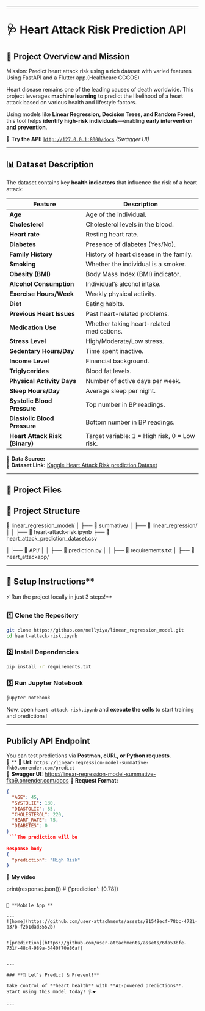 
---

# **🩺 Heart Attack Risk Prediction API**

## **🏥 Project Overview and Mission**
Mission: Predict heart attack risk using a rich dataset with varied features Using FastAPI and a Flutter app.(Healthcare GCGOS)

Heart disease remains one of the leading causes of death worldwide. This project leverages **machine learning** to predict the likelihood of a heart attack based on various health and lifestyle factors.  

Using models like **Linear Regression, Decision Trees, and Random Forest**, this tool helps **identify high-risk individuals**—enabling **early intervention and prevention**.  

🔗 **Try the API:** [`http://127.0.0.1:8000/docs`](http://127.0.0.1:8000/docs) _(Swagger UI)_  

---

## **📊 Dataset Description**  

The dataset contains key **health indicators** that influence the risk of a heart attack:  

| **Feature**               | **Description** |
|---------------------------|---------------|
| **Age**                   | Age of the individual. |
| **Cholesterol**           | Cholesterol levels in the blood. |
| **Heart rate**            | Resting heart rate. |
| **Diabetes**              | Presence of diabetes (Yes/No). |
| **Family History**        | History of heart disease in the family. |
| **Smoking**               | Whether the individual is a smoker. |
| **Obesity (BMI)**         | Body Mass Index (BMI) indicator. |
| **Alcohol Consumption**   | Individual’s alcohol intake. |
| **Exercise Hours/Week**   | Weekly physical activity. |
| **Diet**                  | Eating habits. |
| **Previous Heart Issues** | Past heart-related problems. |
| **Medication Use**        | Whether taking heart-related medications. |
| **Stress Level**          | High/Moderate/Low stress. |
| **Sedentary Hours/Day**   | Time spent inactive. |
| **Income Level**          | Financial background. |
| **Triglycerides**         | Blood fat levels. |
| **Physical Activity Days**| Number of active days per week. |
| **Sleep Hours/Day**       | Average sleep per night. |
| **Systolic Blood Pressure** | Top number in BP readings. |
| **Diastolic Blood Pressure** | Bottom number in BP readings. |
| **Heart Attack Risk (Binary)** | Target variable: 1 = High risk, 0 = Low risk. |

📌 **Data Source:**  
🔗 **Dataset Link:** [Kaggle Heart Attack Risk prediction Dataset](https://www.kaggle.com/datasets/iamsouravbanerjee/heart-attack-prediction-dataset)  

---

## **📂 Project Files**  

## 📂 Project Structure

📂 linear_regression_model/
│
├── 📁 summative/
│   ├── 📁 linear_regression/
│   │   ├── 📓 heart-attack-risk.ipynb
        ├── 📑 heart_attack_prediction_dataset.csv

│   ├── 📁 API/
│   │   ├── 📝 prediction.py
│   │   ├── 📄 requirements.txt
│   ├── 📁 heart_attackapp/

---

## 🚀 Setup Instructions**  

⚡ Run the project locally in just 3 steps!**  

### 1️⃣ Clone the Repository  
```bash
git clone https://github.com/nellyiya/linear_regression_model.git
cd heart-attack-risk.ipynb
```

### 2️⃣ Install Dependencies  
```bash
pip install -r requirements.txt
```

### 3️⃣ Run Jupyter Notebook  
```bash
jupyter notebook
```
Now, open `heart-attack-risk.ipynb` and **execute the cells** to start training and predictions!  

---

## **Publicly  API Endpoint**  

You can test predictions via **Postman, cURL, or Python requests**.  
🔹 **
🔹 **Url:** `https://linear-regression-model-summative-fkb9.onrender.com/predict`  
 🔹 **Swagger UI:**  https://linear-regression-model-summative-fkb9.onrender.com/docs
🔹 **Request Format:**  
```json
{
  "AGE": 45,
  "SYSTOLIC": 130,
  "DIASTOLIC": 85,
  "CHOLESTEROL": 220,
  "HEART_RATE": 75,
  "DIABETES": 0
}
 ```The prediction will be
	
Response body
{
  "prediction": "High Risk"
}

```

🔹 **My video** 



print(response.json())  # {'prediction': [0.78]}
```

🔹 **Mobile App **  

---
![home](https://github.com/user-attachments/assets/81549ecf-78bc-4721-b37b-f2b1dad3552b)


![prediction](https://github.com/user-attachments/assets/6fa53bfe-731f-48c4-989a-3440f70e86af)


---

### **🚀 Let’s Predict & Prevent!**  

Take control of **heart health** with **AI-powered predictions**. Start using this model today! 🩺❤️  

---

